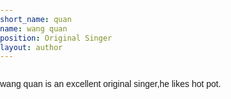 ```yaml
---
short_name: quan
name: wang quan
position: Original Singer
layout: author
---
```

wang quan is an excellent original singer,he likes hot pot.
<head>
	<meta charset="utf-8">
	<title>Bootstrap 实例 - 图像</title>
	<link rel="stylesheet" href="https://cdn.staticfile.net/twitter-bootstrap/3.3.7/css/bootstrap.min.css">  
	<script src="https://cdn.staticfile.net/jquery/2.1.1/jquery.min.js"></script>
	<script src="https://cdn.staticfile.net/twitter-bootstrap/3.3.7/js/bootstrap.min.js"></script>
    <title>{{ page.title }}</title>
    <style>
        body {
        font-family: Arial, sans-serif;
        margin: 0;
        padding: 0;
        height: 100vh;
        background-image: url('https://img2.imgtp.com/2024/05/09/Vk4vkD38.jpg');
        background-size: cover;
        background-position: center;
        display: flex;
        flex-direction: column;
        }

        .header {
        display: flex;
        justify-content: space-between;
        align-items: center;
        padding: 20px;
        }

        .main-content {
        flex-grow: 1;
        display: flex;
        justify-content: center;
        align-items: center;
        }

        h1 {
        color: #fff;
        text-transform: uppercase;
        letter-spacing: 2px;
        text-align: center;
        text-shadow: 2px 2px 4px rgba(0, 0, 0, 0.5);
        padding: 20px;
        }

        nav {
        display: flex;
        }

        nav a {
        color: #fff;
        text-decoration: none;
        margin-right: 20px;
        }
    </style>
</head>


